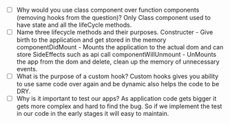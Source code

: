 - [ ] Why would you use class component over function components (removing hooks from the question)?
    Only Class component used to have state and all the lifeCycle methods.
- [ ] Name three lifecycle methods and their purposes.
    Constructer - Give birth to the application and get stored in the memory
    componentDidMount - Mounts the application to the actual dom and can store SideEffects such as api call
    componentWillUnmount - UnMounts the app from the dom and delete, clean up the memory of unnecessary events.
- [ ] What is the purpose of a custom hook?
    Custom hooks gives you ability to use same code over again and be dynamic also helps the code to be DRY.
- [ ] Why is it important to test our apps?
    As application code gets bigger it gets more complex and hard to find the bug. So if we implement the test in our code in the early stages it will easy to maintain.
